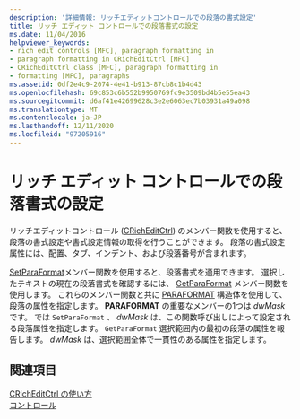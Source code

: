 ```yaml
---
description: '詳細情報: リッチエディットコントロールでの段落の書式設定'
title: リッチ エディット コントロールでの段落書式の設定
ms.date: 11/04/2016
helpviewer_keywords:
- rich edit controls [MFC], paragraph formatting in
- paragraph formatting in CRichEditCtrl [MFC]
- CRichEditCtrl class [MFC], paragraph formatting in
- formatting [MFC], paragraphs
ms.assetid: 0df2e4c9-2074-4e41-b913-87cb8c1b4d43
ms.openlocfilehash: 69c853c6b552b9950769fc9e3509bd4b5e55ea43
ms.sourcegitcommit: d6af41e42699628c3e2e6063ec7b03931a49a098
ms.translationtype: MT
ms.contentlocale: ja-JP
ms.lasthandoff: 12/11/2020
ms.locfileid: "97205916"
---
```

# <a name="paragraph-formatting-in-rich-edit-controls"></a>リッチ エディット コントロールでの段落書式の設定

リッチエディットコントロール ([CRichEditCtrl](reference/cricheditctrl-class.md)) のメンバー関数を使用すると、段落の書式設定や書式設定情報の取得を行うことができます。 段落の書式設定属性には、配置、タブ、インデント、および段落番号が含まれます。

[SetParaFormat](reference/cricheditctrl-class.md#setparaformat)メンバー関数を使用すると、段落書式を適用できます。 選択したテキストの現在の段落書式を確認するには、 [GetParaFormat](reference/cricheditctrl-class.md#getparaformat) メンバー関数を使用します。 これらのメンバー関数と共に [PARAFORMAT](/windows/win32/api/richedit/ns-richedit-paraformat) 構造体を使用して、段落の属性を指定します。 **PARAFORMAT** の重要なメンバーの1つは *dwMask* です。 では `SetParaFormat` 、 *dwMask* は、この関数呼び出しによって設定される段落属性を指定します。 `GetParaFormat` 選択範囲内の最初の段落の属性を報告します。 *dwMask* は、選択範囲全体で一貫性のある属性を指定します。

## <a name="see-also"></a>関連項目

[CRichEditCtrl の使い方](using-cricheditctrl.md)<br/>
[コントロール](controls-mfc.md)
